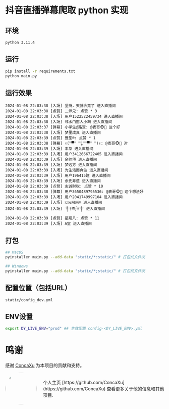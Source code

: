 # 抖音直播弹幕爬取 python 实现

## 环境

```
python 3.11.4
```

## 运行

```bash
pip install -r requirements.txt
python main.py
```

## 运行效果

```
2024-01-08 22:03:38 [入场] 坚持，天就会亮了 进入直播间
2024-01-08 22:03:38 [点赞] 二师兄: 点赞 * 3
2024-01-08 22:03:38 [入场] 用户1522522459734 进入直播间
2024-01-08 22:03:38 [入场] 邻水门窗人小胡 进入直播间
2024-01-08 22:03:37 [弹幕] 小学生@路亚: @表哥🐵🦅 这个好
2024-01-08 22:03:38 [入场] 梦里成真 进入直播间
2024-01-08 22:03:39 [点赞] 豐笙®: 点赞 * 1
2024-01-08 22:03:38 [弹幕] ✌(̿▀̿ ̿Ĺ̯̿̿▀̿ ̿)✌: @表哥🐵🦅 对
2024-01-08 22:03:39 [入场] 丰华 进入直播间
2024-01-08 22:03:39 [入场] 用户3412666722405 进入直播间
2024-01-08 22:03:39 [入场] 余师傅 进入直播间
2024-01-08 22:03:39 [入场] 梦远方 进入直播间
2024-01-08 22:03:39 [入场] 为生活而奔波 进入直播间
2024-01-08 22:03:39 [入场] 用户196415建 进入直播间
2024-01-08 22:03:39 [入场] 余氏非遗 进入直播间
2024-01-08 22:03:39 [点赞] 志诚财税: 点赞 * 10
2024-01-08 22:03:38 [弹幕] 用户3650489795536: @表哥🐵🦅 这个想法好
2024-01-08 22:03:39 [入场] 用户2041749997104 进入直播间
2024-01-08 22:03:39 [入场] 🇨🇳飛飛® 进入直播间
2024-01-08 22:03:39 [入场] ༒࿈杰༙྇࿈༒ 进入直播间
2024-01-08 22:03:39 [点赞] 星期八: 点赞 * 11
2024-01-08 22:03:39 [入场] A堂 进入直播间
```

## 打包

```bash
## MacOS
pyinstaller main.py --add-data "static/*:static/" # 打包成文件夹

## Windows
pyinstaller main.py --add-data "static/*;static/" # 打包成文件夹
```

## 配置位置（包括URL）

```
static/config_dev.yml 
```

## ENV设置

```bash
export DY_LIVE_ENV="prod" ## 生效配置 config-<DY_LIVE_ENV>.yml
```

# 鸣谢

感谢 [ConcaXu](https://github.com/ConcaXu) 为本项目的贡献和支持。

<div style="display: flex; align-items: center;">
  <a href="https://github.com/ConcaXu" target="_blank"><img src="https://avatars.githubusercontent.com/u/71932317?s=400&u=83d5623cc2765fe5ff750187329448f1efc2b506&v=4" width="100" height="100" style="border-radius: 50%; margin-right: 20px;"></a>
  <p>个人主页 [https://github.com/ConcaXu](https://github.com/ConcaXu) 查看更多关于他的信息和其他项目.</p>
</div>
